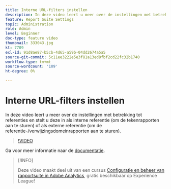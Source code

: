 ```yaml
---
title: Interne URL-filters instellen
description: In deze video leert u meer over de instellingen met betrekking tot referenties en stelt u deze in als interne referentie (om de tekenrapporten aan te sturen) of als externe referentie (om de referentie-/verwijzingsdomeinrapporten aan te sturen).
feature: Report Suite Settings
topic: Administration
role: Admin
level: Beginner
doc-type: feature video
thumbnail: 333043.jpg
kt: 7709
exl-id: 91d8ae87-b5cb-4d65-a59b-04dd2674a5a5
source-git-commit: 5c11ee3222e5e3f81a13ed8fbf2cd22fc32b1740
workflow-type: tm+mt
source-wordcount: '109'
ht-degree: 0%

---
```


# Interne URL-filters instellen

In deze video leert u meer over de instellingen met betrekking tot referenties en stelt u deze in als interne referentie (om de tekenrapporten aan te sturen) of als externe referentie (om de referentie-/verwijzingsdomeinrapporten aan te sturen).

>[!VIDEO](https://video.tv.adobe.com/v/333043/?quality=12&learn=on)

Ga voor meer informatie naar de [documentatie](https://experienceleague.adobe.com/docs/analytics/admin/admin-tools/internal-url-filter-admin.html).

>[!INFO]
>
> Deze video maakt deel uit van een cursus [Configuratie en beheer van rapportsuite in Adobe Analytics](https://experienceleague.adobe.com/?recommended=Analytics-A-1-2021.1.administration), gratis beschikbaar op Experience League!